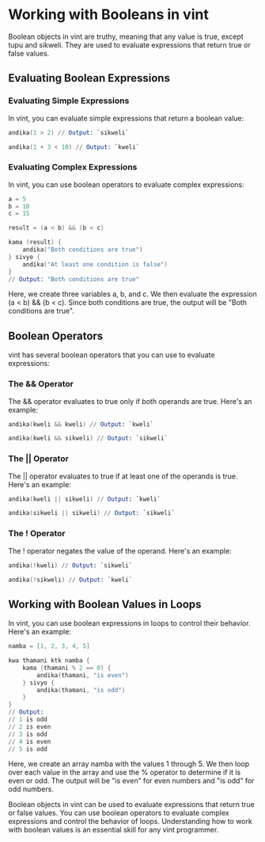 # Working with Booleans in vint

Boolean objects in vint are truthy, meaning that any value is true, except tupu and sikweli. They are used to evaluate expressions that return true or false values.

## Evaluating Boolean Expressions

### Evaluating Simple Expressions

In vint, you can evaluate simple expressions that return a boolean value:

```s
andika(1 > 2) // Output: `sikweli`

andika(1 + 3 < 10) // Output: `kweli`
```

### Evaluating Complex Expressions

In vint, you can use boolean operators to evaluate complex expressions:

```s
a = 5
b = 10
c = 15

result = (a < b) && (b < c)

kama (result) {
    andika("Both conditions are true")
} sivyo {
    andika("At least one condition is false")
}
// Output: "Both conditions are true"
```

Here, we create three variables a, b, and c. We then evaluate the expression (a < b) && (b < c). Since both conditions are true, the output will be "Both conditions are true".

## Boolean Operators

vint has several boolean operators that you can use to evaluate expressions:

### The && Operator

The && operator evaluates to true only if both operands are true. Here's an example:

```s
andika(kweli && kweli) // Output: `kweli`

andika(kweli && sikweli) // Output: `sikweli`
```

### The || Operator

The || operator evaluates to true if at least one of the operands is true. Here's an example:

```s
andika(kweli || sikweli) // Output: `kweli`

andika(sikweli || sikweli) // Output: `sikweli`
```

### The ! Operator

The ! operator negates the value of the operand. Here's an example:

```s
andika(!kweli) // Output: `sikweli`

andika(!sikweli) // Output: `kweli`
```

## Working with Boolean Values in Loops

In vint, you can use boolean expressions in loops to control their behavior. Here's an example:

```s
namba = [1, 2, 3, 4, 5]

kwa thamani ktk namba {
    kama (thamani % 2 == 0) {
        andika(thamani, "is even")
    } sivyo {
        andika(thamani, "is odd")
    }
}
// Output:
// 1 is odd
// 2 is even
// 3 is odd
// 4 is even
// 5 is odd
```

Here, we create an array namba with the values 1 through 5. We then loop over each value in the array and use the % operator to determine if it is even or odd. The output will be "is even" for even numbers and "is odd" for odd numbers.


Boolean objects in vint can be used to evaluate expressions that return true or false values. You can use boolean operators to evaluate complex expressions and control the behavior of loops. Understanding how to work with boolean values is an essential skill for any vint programmer.